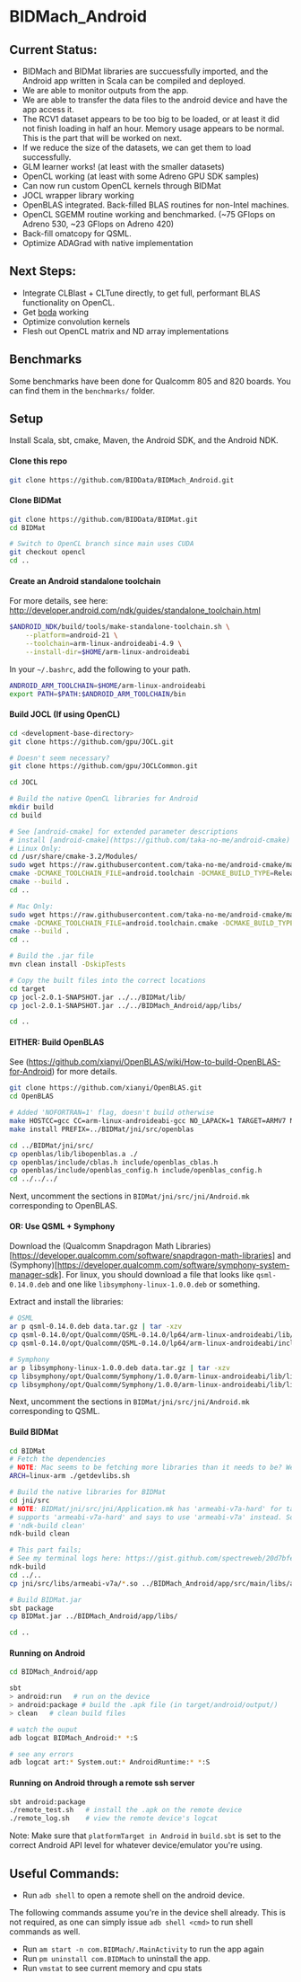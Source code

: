 # BIDMach_Android

## Current Status:
* BIDMach and BIDMat libraries are succuessfully imported, and the Android app written in Scala can be compiled and deployed.
* We are able to monitor outputs from the app.
* We are able to transfer the data files to the android device and have the app access it.
* The RCV1 dataset appears to be too big to be loaded, or at least it did not finish loading in half an hour. Memory usage appears to be normal. This is the part that will be worked on next. 
* If we reduce the size of the datasets, we can get them to load successfully.
* GLM learner works! (at least with the smaller datasets)
* OpenCL working (at least with some Adreno GPU SDK samples)
* Can now run custom OpenCL kernels through BIDMat
* JOCL wrapper library working
* OpenBLAS integrated. Back-filled BLAS routines for non-Intel machines.
* OpenCL SGEMM routine working and benchmarked. (~75 GFlops on Adreno 530, ~23 GFlops on Adreno 420)
* Back-fill omatcopy for QSML.
* Optimize ADAGrad with native implementation

## Next Steps:
* Integrate CLBlast + CLTune directly, to get full, performant BLAS functionality on OpenCL.
* Get [boda](https://github.com/moskewcz/boda) working
* Optimize convolution kernels
* Flesh out OpenCL matrix and ND array implementations

## Benchmarks

Some benchmarks have been done for Qualcomm 805 and 820 boards. You can find them in the `benchmarks/` folder.

## Setup

Install Scala, sbt, cmake, Maven, the Android SDK, and the Android NDK.

#### Clone this repo

```bash
git clone https://github.com/BIDData/BIDMach_Android.git
```

#### Clone BIDMat

```bash
git clone https://github.com/BIDData/BIDMat.git
cd BIDMat

# Switch to OpenCL branch since main uses CUDA
git checkout opencl 
cd ..
```

#### Create an Android standalone toolchain

For more details, see here:
http://developer.android.com/ndk/guides/standalone_toolchain.html 

```bash
$ANDROID_NDK/build/tools/make-standalone-toolchain.sh \
    --platform=android-21 \
    --toolchain=arm-linux-androideabi-4.9 \
    --install-dir=$HOME/arm-linux-androideabi
```

In your `~/.bashrc`, add the following to your path.

```bash
ANDROID_ARM_TOOLCHAIN=$HOME/arm-linux-androideabi
export PATH=$PATH:$ANDROID_ARM_TOOLCHAIN/bin
```

#### Build JOCL (If using OpenCL)

```bash
cd <development-base-directory>
git clone https://github.com/gpu/JOCL.git

# Doesn't seem necessary?
git clone https://github.com/gpu/JOCLCommon.git

cd JOCL

# Build the native OpenCL libraries for Android
mkdir build
cd build

# See [android-cmake] for extended parameter descriptions
# install [android-cmake](https://github.com/taka-no-me/android-cmake)
# Linux Only:
cd /usr/share/cmake-3.2/Modules/
sudo wget https://raw.githubusercontent.com/taka-no-me/android-cmake/master/android.toolchain.cmake
cmake -DCMAKE_TOOLCHAIN_FILE=android.toolchain -DCMAKE_BUILD_TYPE=Release -DANDROID_ABI=armeabi-v7a -DANDROID_NATIVE_API_LEVEL=21 ..
cmake --build .
cd ..

# Mac Only:
sudo wget https://raw.githubusercontent.com/taka-no-me/android-cmake/master/android.toolchain.cmake
cmake -DCMAKE_TOOLCHAIN_FILE=android.toolchain.cmake -DCMAKE_BUILD_TYPE=Release -DANDROID_ABI=armeabi-v7a -DANDROID_NATIVE_API_LEVEL=21 ..
cmake --build .
cd ..

# Build the .jar file
mvn clean install -DskipTests

# Copy the built files into the correct locations
cd target
cp jocl-2.0.1-SNAPSHOT.jar ../../BIDMat/lib/
cp jocl-2.0.1-SNAPSHOT.jar ../../BIDMach_Android/app/libs/

cd ..
```

#### EITHER: Build OpenBLAS

See (https://github.com/xianyi/OpenBLAS/wiki/How-to-build-OpenBLAS-for-Android)
for more details.

```bash
git clone https://github.com/xianyi/OpenBLAS.git
cd OpenBLAS

# Added 'NOFORTRAN=1' flag, doesn't build otherwise
make HOSTCC=gcc CC=arm-linux-androideabi-gcc NO_LAPACK=1 TARGET=ARMV7 NOFORTRAN=1
make install PREFIX=../BIDMat/jni/src/openblas

cd ../BIDMat/jni/src/
cp openblas/lib/libopenblas.a ./
cp openblas/include/cblas.h include/openblas_cblas.h
cp openblas/include/openblas_config.h include/openblas_config.h
cd ../../../
```

Next, uncomment the sections in `BIDMat/jni/src/jni/Android.mk` corresponding to OpenBLAS.

#### OR: Use QSML + Symphony

Download the (Qualcomm Snapdragon Math Libraries)[https://developer.qualcomm.com/software/snapdragon-math-libraries] and
(Symphony)[https://developer.qualcomm.com/software/symphony-system-manager-sdk].
For linux, you should download a file that looks like `qsml-0.14.0.deb` and one like `libsymphony-linux-1.0.0.deb` or something.

Extract and install the libraries:

```bash
# QSML
ar p qsml-0.14.0.deb data.tar.gz | tar -xzv
cp qsml-0.14.0/opt/Qualcomm/QSML-0.14.0/lp64/arm-linux-androideabi/lib/libQSML-0.14.0.so BIDMat/jni/src/
cp qsml-0.14.0/opt/Qualcomm/QSML-0.14.0/lp64/arm-linux-androideabi/include/* BIDMat/jni/src/include/

# Symphony
ar p libsymphony-linux-1.0.0.deb data.tar.gz | tar -xzv
cp libsymphony/opt/Qualcomm/Symphony/1.0.0/arm-linux-androideabi/lib/libsymphony-1.0.0.so BIDMat/jni/src/
cp libsymphony/opt/Qualcomm/Symphony/1.0.0/arm-linux-androideabi/lib/libsymphony-cpu-1.0.0.so BIDMat/jni/src/
```

Next, uncomment the sections in `BIDMat/jni/src/jni/Android.mk` corresponding to QSML.

#### Build BIDMat

```bash
cd BIDMat
# Fetch the dependencies
# NOTE: Mac seems to be fetching more libraries than it needs to be? We're build for Android, so even with these flags, I still get Mac libraries?
ARCH=linux-arm ./getdevlibs.sh

# Build the native libraries for BIDMat
cd jni/src
# NOTE: BIDMat/jni/src/jni/Application.mk has 'armeabi-v7a-hard' for target architecture. But Android NDK says it no longer 
# supports 'armeabi-v7a-hard' and says to use 'armeabi-v7a' instead. So I did that. After that, no errors when running 
# 'ndk-build clean'
ndk-build clean

# This part fails; 
# See my terminal logs here: https://gist.github.com/spectreweb/20d7bfefe05bf78e875e0777f47dcb57
ndk-build
cd ../..
cp jni/src/libs/armeabi-v7a/*.so ../BIDMach_Android/app/src/main/libs/armeabi-v7a/

# Build BIDMat.jar
sbt package
cp BIDMat.jar ../BIDMach_Android/app/libs/

cd ..
```

#### Running on Android

```bash
cd BIDMach_Android/app

sbt
> android:run   # run on the device
> android:package # build the .apk file (in target/android/output/)
> clean   # clean build files

# watch the ouput
adb logcat BIDMach_Android:* *:S

# see any errors
adb logcat art:* System.out:* AndroidRuntime:* *:S
```

#### Running on Android through a remote ssh server

```bash
sbt android:package
./remote_test.sh   # install the .apk on the remote device
./remote_log.sh    # view the remote device's logcat
```

Note: Make sure that `platformTarget in Android` in `build.sbt` is set to the correct Android API level for whatever device/emulator you're using.


## Useful Commands:

* Run `adb shell` to open a remote shell on the android device. 

The following commands assume you're in the device shell already. This is not required, as one can simply issue `adb shell <cmd>` to run shell commands as well. 

* Run `am start -n com.BIDMach/.MainActivity` to run the app again
* Run `pm uninstall com.BIDMach` to uninstall the app.
* Run `vmstat` to see current memory and cpu stats
